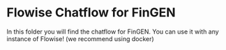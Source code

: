 # Flowise Chatflow for FinGEN

In this folder you will find the chatflow for FinGEN. You can use it with any instance of Flowise! (we recommend using docker)
